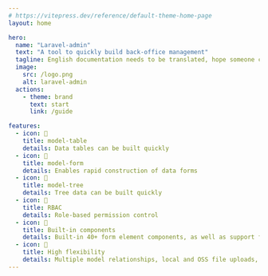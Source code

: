 ```yaml
---
# https://vitepress.dev/reference/default-theme-home-page
layout: home

hero:
  name: "Laravel-admin"
  text: "A tool to quickly build back-office management"
  tagline: English documentation needs to be translated, hope someone can help, thank you very much, If you'd like more language support, welcome to the new language documentation
  image:
    src: /logo.png
    alt: laravel-admin
  actions:
    - theme: brand
      text: start
      link: /guide

features:
  - icon: 📄
    title: model-table
    details: Data tables can be built quickly
  - icon: 📄
    title: model-form
    details: Enables rapid construction of data forms
  - icon: 📄
    title: model-tree
    details: Tree data can be built quickly
  - icon: 📄
    title: RBAC
    details: Role-based permission control
  - icon: 📄
    title: Built-in components
    details: Built-in 40+ form element components, as well as support for extension components, support for custom charts
  - icon: 📄
    title: High flexibility
    details: Multiple model relationships, local and OSS file uploads, and multi-database support
---
```


<script setup>
import { onMounted } from 'vue';
import { fetchReleaseTag } from '/.vitepress/utils/fetchReleaseTag';

onMounted(() => {
  fetchReleaseTag()
});
</script>
